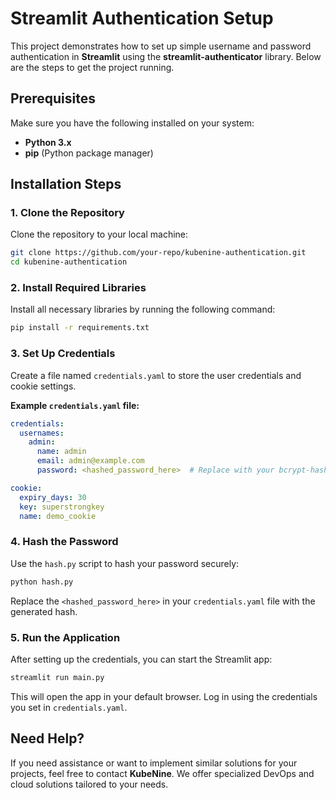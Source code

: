 
# Streamlit Authentication Setup

This project demonstrates how to set up simple username and password authentication in **Streamlit** using the **streamlit-authenticator** library. Below are the steps to get the project running.

## Prerequisites

Make sure you have the following installed on your system:

- **Python 3.x**
- **pip** (Python package manager)

## Installation Steps

### 1. Clone the Repository

Clone the repository to your local machine:

```bash
git clone https://github.com/your-repo/kubenine-authentication.git
cd kubenine-authentication
```

### 2. Install Required Libraries

Install all necessary libraries by running the following command:

```bash
pip install -r requirements.txt
```

### 3. Set Up Credentials

Create a file named `credentials.yaml` to store the user credentials and cookie settings.

**Example `credentials.yaml` file:**

```yaml
credentials:
  usernames:
    admin:
      name: admin
      email: admin@example.com
      password: <hashed_password_here>  # Replace with your bcrypt-hashed password

cookie:
  expiry_days: 30
  key: superstrongkey
  name: demo_cookie
```

### 4. Hash the Password

Use the `hash.py` script to hash your password securely:

```bash
python hash.py
```

Replace the `<hashed_password_here>` in your `credentials.yaml` file with the generated hash.

### 5. Run the Application

After setting up the credentials, you can start the Streamlit app:

```bash
streamlit run main.py
```

This will open the app in your default browser. Log in using the credentials you set in `credentials.yaml`.

## Need Help?

If you need assistance or want to implement similar solutions for your projects, feel free to contact **KubeNine**. We offer specialized DevOps and cloud solutions tailored to your needs.
